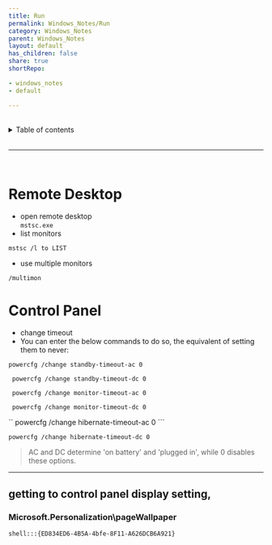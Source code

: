```yaml
---
title: Run
permalink: Windows_Notes/Run
category: Windows_Notes
parent: Windows_Notes
layout: default
has_children: false
share: true
shortRepo:

- windows_notes
- default

---
```


<br/>    

<details markdown="block">    
<summary>    
Table of contents    
</summary>    
{: .text-delta }    
1. TOC    
{:toc}    
</details>    

<br/>    

***    

<br/>    

# Remote Desktop

- open remote desktop    
  ```mstsc.exe```
- list monitors

```    
mstsc /l to LIST    
```    

- use multiple monitors

```    
/multimon    
```    

# Control Panel

- change timeout
- You can enter the below commands to do so, the equivalent of setting them to never:

```powercfg /change standby-timeout-ac 0```

``` powercfg /change standby-timeout-dc 0```

``` powercfg /change monitor-timeout-ac 0```

``` powercfg /change monitor-timeout-dc 0```

`` powercfg /change hibernate-timeout-ac 0 ```

``` powercfg /change hibernate-timeout-dc 0 ```


> AC and DC determine \'on battery\' and \'plugged in\', while 0 disables    
> these options.

***    

## getting to control panel display setting,

### Microsoft.Personalization\\pageWallpaper

```shell:::{ED834ED6-4B5A-4bfe-8F11-A626DCB6A921}```